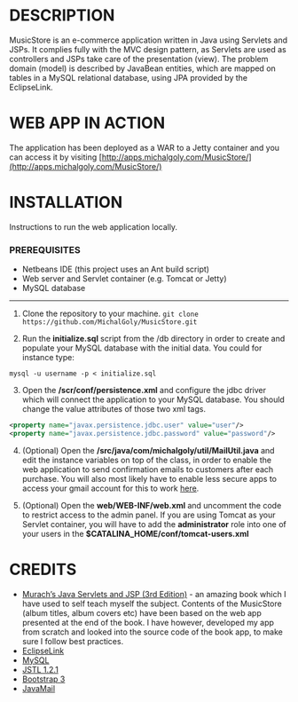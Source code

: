 # DESCRIPTION
MusicStore is an e-commerce application written in Java using Servlets and JSPs.
It complies fully with the MVC design pattern, as Servlets are used as controllers
and JSPs take care of the presentation (view). The problem domain (model) is
described by JavaBean entities, which are mapped on tables in a MySQL relational
database, using JPA provided by the EclipseLink.

# WEB APP IN ACTION
The application has been deployed as a WAR to a Jetty container and you can
access it by visiting [http://apps.michalgoly.com/MusicStore/](http://apps.michalgoly.com/MusicStore/)

# INSTALLATION
Instructions to run the web application locally.

### PREREQUISITES
* Netbeans IDE (this project uses an Ant build script)
* Web server and Servlet container (e.g. Tomcat or Jetty)
* MySQL database

---

1. Clone the repository to your machine.
`git clone https://github.com/MichalGoly/MusicStore.git`

2. Run the **initialize.sql** script from the /db directory in order to create
and populate your MySQL database with the initial data. You could for instance
type:

`mysql -u username -p < initialize.sql`

3. Open the **/scr/conf/persistence.xml** and configure the jdbc driver which
will connect the application to your MySQL database. You should change the value
attributes of those two xml tags.

```xml
<property name="javax.persistence.jdbc.user" value="user"/>
<property name="javax.persistence.jdbc.password" value="password"/>
```
4. (Optional) Open the **/src/java/com/michalgoly/util/MailUtil.java** and edit
the instance variables on top of the class, in order to enable the web application
to send confirmation emails to customers after each purchase. You will also most
likely have to enable less secure apps to access your gmail account for this to
work [here](https://support.google.com/accounts/answer/6010255?hl=en).  

5. (Optional) Open the **web/WEB-INF/web.xml** and uncomment the code to restrict
access to the admin panel. If you are using Tomcat as your Servlet container, you
will have to add the **administrator** role into one of your users in the
**$CATALINA_HOME/conf/tomcat-users.xml**

# CREDITS

* [Murach’s Java Servlets and JSP (3rd Edition)](https://www.murach.com/shop/murach-s-java-servlets-and-jsp-3rd-edition-detail) -
an amazing book which I have used to self teach myself the subject. Contents of the
MusicStore (album titles, album covers etc) have been based on the web app presented
at the end of the book. I have however, developed my app from scratch and looked
into the source code of the book app, to make sure I follow best practices.
* [EclipseLink](http://www.eclipse.org/eclipselink/#jpa)
* [MySQL](https://www.mysql.com/)
* [JSTL 1.2.1](https://jstl.java.net/)
* [Bootstrap 3](http://getbootstrap.com/)
* [JavaMail](https://java.net/projects/javamail/pages/Home)
